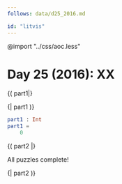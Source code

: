```yaml
---
follows: data/d25_2016.md

id: "litvis"
---
```


@import "../css/aoc.less"

# Day 25 (2016): XX

{( part1|}

{| part1 )}

```elm {l r}
part1 : Int
part1 =
    0
```

{( part2 |}

All puzzles complete!

{| part2 )}
